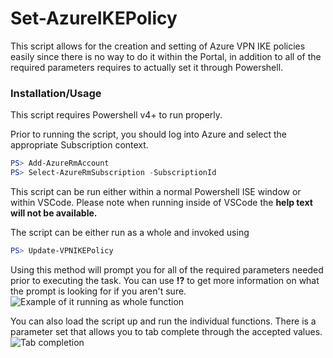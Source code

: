 # Set-AzureIKEPolicy

This script allows for the creation and setting of Azure VPN IKE policies easily since there is no way to do it within the Portal, in addition to all of the required parameters requires to actually set it through Powershell.

### Installation/Usage

This script requires Powershell v4+ to run properly. 

Prior to running the script, you should log into Azure and select the appropriate Subscription context. 

```powershell
PS> Add-AzureRmAccount
PS> Select-AzureRmSubscription -SubscriptionId
```
This script can be run either within a normal Powershell ISE window or within VSCode. Please note when running inside of VSCode the **help text will not be available.**

The script can be either run as a whole and invoked using

```powershell
PS> Update-VPNIKEPolicy
```
Using this method will prompt you for all of the required parameters needed prior to executing the task. You can use **!?** to get more information on what the prompt is looking for if you aren't sure.
![Example of it running as whole function](https://i.imgur.com/jRf8xtv.gif)

You can also load the script up and run the individual functions. There is a parameter set that allows you to tab complete through the accepted values.
![Tab completion](https://i.imgur.com/OHGrspp.gif)
